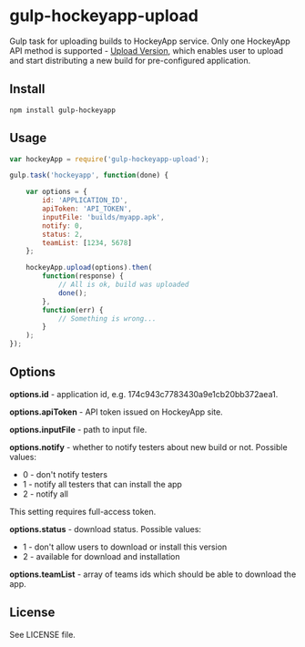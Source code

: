 # gulp-hockeyapp-upload

Gulp task for uploading builds to HockeyApp service. Only one HockeyApp API method is supported - [Upload Version](http://support.hockeyapp.net/kb/api/api-versions#upload-version), which enables user to upload and start distributing a new build for pre-configured application. 

## Install

```
npm install gulp-hockeyapp
```

## Usage

```js
var hockeyApp = require('gulp-hockeyapp-upload');

gulp.task('hockeyapp', function(done) {

    var options = {
        id: 'APPLICATION_ID',
        apiToken: 'API_TOKEN',
        inputFile: 'builds/myapp.apk',
        notify: 0,
        status: 2,
        teamList: [1234, 5678]
    };

    hockeyApp.upload(options).then(
        function(response) {
            // All is ok, build was uploaded
            done();
        },
        function(err) {
            // Something is wrong...
        }
    );
});
```

## Options

**options.id** - application id, e.g. 174c943c7783430a9e1cb20bb372aea1.

**options.apiToken** - API token issued on HockeyApp site.

**options.inputFile** - path to input file.

**options.notify** - whether to notify testers about new build or not. Possible values:

 * 0 - don't notify testers
 * 1 - notify all testers that can install the app
 * 2 - notify all
 
 This setting requires full-access token.

**options.status** - download status. Possible values:

 * 1 - don't allow users to download or install this version
 * 2 - available for download and installation

**options.teamList** - array of teams ids which should be able to download the app.

## License

See LICENSE file.